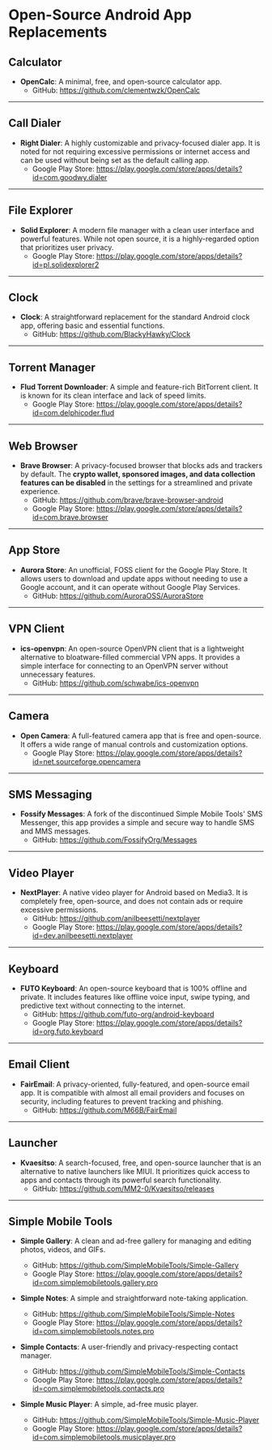 # Open-Source Android App Replacements

## Calculator

- **OpenCalc**: A minimal, free, and open-source calculator app.
  - GitHub: https://github.com/clementwzk/OpenCalc

***

## Call Dialer

- **Right Dialer**: A highly customizable and privacy-focused dialer app. It is noted for not requiring excessive permissions or internet access and can be used without being set as the default calling app.
  - Google Play Store: https://play.google.com/store/apps/details?id=com.goodwy.dialer

***

## File Explorer

- **Solid Explorer**: A modern file manager with a clean user interface and powerful features. While not open source, it is a highly-regarded option that prioritizes user privacy.
  - Google Play Store: https://play.google.com/store/apps/details?id=pl.solidexplorer2

***

## Clock

- **Clock**: A straightforward replacement for the standard Android clock app, offering basic and essential functions.
  - GitHub: https://github.com/BlackyHawky/Clock

***

## Torrent Manager

- **Flud Torrent Downloader**: A simple and feature-rich BitTorrent client. It is known for its clean interface and lack of speed limits.
  - Google Play Store: https://play.google.com/store/apps/details?id=com.delphicoder.flud

***

## Web Browser

- **Brave Browser**: A privacy-focused browser that blocks ads and trackers by default. The **crypto wallet, sponsored images, and data collection features can be disabled** in the settings for a streamlined and private experience.
  - GitHub: https://github.com/brave/brave-browser-android
  - Google Play Store: https://play.google.com/store/apps/details?id=com.brave.browser

***

## App Store

- **Aurora Store**: An unofficial, FOSS client for the Google Play Store. It allows users to download and update apps without needing to use a Google account, and it can operate without Google Play Services.
  - GitHub: https://github.com/AuroraOSS/AuroraStore

***

## VPN Client

- **ics-openvpn**: An open-source OpenVPN client that is a lightweight alternative to bloatware-filled commercial VPN apps. It provides a simple interface for connecting to an OpenVPN server without unnecessary features.
  - GitHub: https://github.com/schwabe/ics-openvpn

***

## Camera

- **Open Camera**: A full-featured camera app that is free and open-source. It offers a wide range of manual controls and customization options.
  - Google Play Store: https://play.google.com/store/apps/details?id=net.sourceforge.opencamera

***

## SMS Messaging

- **Fossify Messages**: A fork of the discontinued Simple Mobile Tools' SMS Messenger, this app provides a simple and secure way to handle SMS and MMS messages.
  - GitHub: https://github.com/FossifyOrg/Messages

***

## Video Player

- **NextPlayer**: A native video player for Android based on Media3. It is completely free, open-source, and does not contain ads or require excessive permissions.
  - GitHub: https://github.com/anilbeesetti/nextplayer
  - Google Play Store: https://play.google.com/store/apps/details?id=dev.anilbeesetti.nextplayer

***

## Keyboard

- **FUTO Keyboard**: An open-source keyboard that is 100% offline and private. It includes features like offline voice input, swipe typing, and predictive text without connecting to the internet.
  - GitHub: https://github.com/futo-org/android-keyboard
  - Google Play Store: https://play.google.com/store/apps/details?id=org.futo.keyboard

***

## Email Client

- **FairEmail**: A privacy-oriented, fully-featured, and open-source email app. It is compatible with almost all email providers and focuses on security, including features to prevent tracking and phishing.
  - GitHub: https://github.com/M66B/FairEmail

***

## Launcher

- **Kvaesitso**: A search-focused, free, and open-source launcher that is an alternative to native launchers like MIUI. It prioritizes quick access to apps and contacts through its powerful search functionality.
  - GitHub: https://github.com/MM2-0/Kvaesitso/releases

***

## Simple Mobile Tools

- **Simple Gallery**: A clean and ad-free gallery for managing and editing photos, videos, and GIFs.
  - GitHub: https://github.com/SimpleMobileTools/Simple-Gallery
  - Google Play Store: https://play.google.com/store/apps/details?id=com.simplemobiletools.gallery.pro

- **Simple Notes**: A simple and straightforward note-taking application.
  - GitHub: https://github.com/SimpleMobileTools/Simple-Notes
  - Google Play Store: https://play.google.com/store/apps/details?id=com.simplemobiletools.notes.pro

- **Simple Contacts**: A user-friendly and privacy-respecting contact manager.
  - GitHub: https://github.com/SimpleMobileTools/Simple-Contacts
  - Google Play Store: https://play.google.com/store/apps/details?id=com.simplemobiletools.contacts.pro

- **Simple Music Player**: A simple, ad-free music player.
  - GitHub: https://github.com/SimpleMobileTools/Simple-Music-Player
  - Google Play Store: https://play.google.com/store/apps/details?id=com.simplemobiletools.musicplayer.pro
